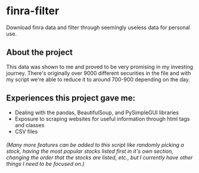 # finra-filter

Download finra data and filter through seemingly useless data for personal use.

## About the project

This data was shown to me and proved to be very promising in my investing journey.
There's originally over 9000 different securities in the file and with my script
we're able to reduce it to around 700-900 depending on the day.

## Experiences this project gave me:

- Dealing with the pandas, BeautifulSoup, and PySimpleGUI libraries
- Exposure to scraping websites for useful information through html tags and classes
- CSV files

###### (Many more features can be added to this script like randomly picking a stock, having the most popular stocks listed first in it's own section, changing the order that the stocks are listed, etc., but I currently have other things I need to be focused on.)
